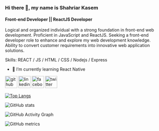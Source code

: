 <!--
### Hi there 👋
-->

<!--
**shahriarkasem/shahriarkasem** is a ✨ _special_ ✨ repository because its `README.md` (this file) appears on your GitHub profile.

Here are some ideas to get you started:

- 🔭 I’m currently working on ...
- 🌱 I’m currently learning ...
- 👯 I’m looking to collaborate on ...
- 🤔 I’m looking for help with ...
- 💬 Ask me about ...
- 📫 How to reach me: ...
- 😄 Pronouns: ...
- ⚡ Fun fact: ...
-->

### Hi there 👋, my name is Shahriar Kasem
#### Front-end Developer || ReactJS Developer
Logical and organized individual with a strong foundation in front-end web development. Proficient in JavaScript and ReactJS. Seeking a front-end developer role to enhance and explore my web development knowledge. Ability to convert customer requirements into innovative web application solutions.

Skills: REACT / JS / HTML / CSS / Nodejs / Express

- 🌱 I’m currently learning React Native 


[<img src='https://cdn.jsdelivr.net/npm/simple-icons@3.0.1/icons/github.svg' alt='github' height='40'>](https://github.com/shahriarkasem)  [<img src='https://cdn.jsdelivr.net/npm/simple-icons@3.0.1/icons/linkedin.svg' alt='linkedin' height='40'>](https://www.linkedin.com/in/shahriarkasem/)  [<img src='https://cdn.jsdelivr.net/npm/simple-icons@3.0.1/icons/facebook.svg' alt='facebook' height='40'>](https://www.facebook.com/shahriarkasemshourov/)  [<img src='https://cdn.jsdelivr.net/npm/simple-icons@3.0.1/icons/twitter.svg' alt='twitter' height='40'>](https://twitter.com/shahriar_kasem)  

[![Top Langs](https://github-readme-stats.vercel.app/api/top-langs/?username=shahriarkasem)](https://github.com/anuraghazra/github-readme-stats)

![GitHub stats](https://github-readme-stats.vercel.app/api?username=shahriarkasem&show_icons=true&count_private=true)  

![GitHub Activity Graph](https://activity-graph.herokuapp.com/graph?username=shahriarkasem)  

![GitHub metrics](https://metrics.lecoq.io/shahriarkasem)  


